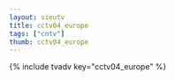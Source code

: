 ```yaml
--- 
layout: sieutv
title: cctv04_europe
tags: ["cntv"]
thumb: cctv04_europe
---
```

{% include tvadv key="cctv04_europe" %}
